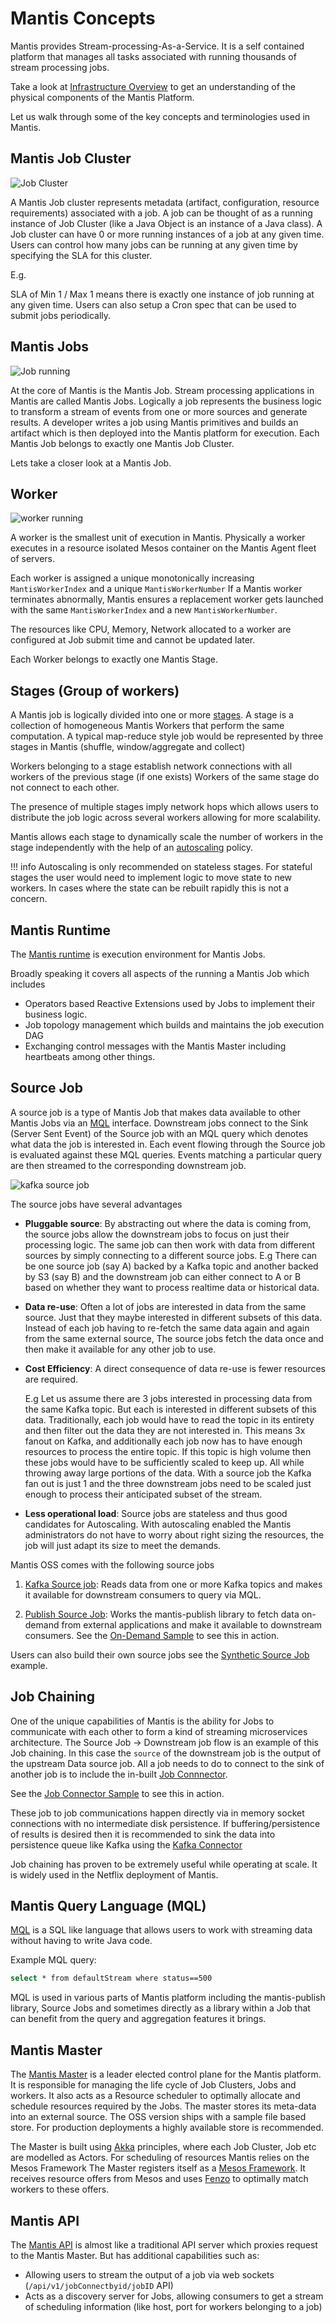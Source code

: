 # Mantis Concepts

Mantis provides Stream-processing-As-a-Service. It is a self contained platform that manages all tasks associated
with running thousands of stream processing jobs. 

Take a look at [Infrastructure Overview](../internals/infrastructure-overview.md) to get an understanding of the physical components
of the Mantis Platform.
 
Let us walk through some of the key concepts and terminologies used in Mantis.

## Mantis Job Cluster

![Job Cluster](../images/sharedmresourcecluster.png)

A Mantis Job cluster represents metadata (artifact, configuration, resource requirements) associated with a job.
A job can be thought of as a running instance of Job Cluster (like a Java Object is an instance of a Java class).
A Job cluster can have 0 or more running instances of a job at any given time. 
Users can control how many jobs can be running at any given time by specifying the SLA for this cluster. 

E.g.

SLA of Min 1 / Max 1 means there is exactly one instance of job running at any given time.
Users can also setup a Cron spec that can be used to submit jobs periodically.

## Mantis Jobs

![Job running](../images/sine_job_running.png)

At the core of Mantis is the Mantis Job.
Stream processing applications in Mantis are called Mantis Jobs. 
Logically a job represents the business logic to transform a stream of events from one or more sources and generate results.
A developer writes a job using Mantis primitives and builds an artifact which is then deployed into the Mantis platform for
execution. 
Each Mantis Job belongs to exactly one Mantis Job Cluster.

Lets take a closer look at a Mantis Job.

## Worker

![worker running](../images/sine_worker_running.png)

A worker is the smallest unit of execution in Mantis. Physically a worker executes in a resource isolated
Mesos container on the Mantis Agent fleet of servers. 

Each worker is assigned a unique monotonically increasing `MantisWorkerIndex` and a unique `MantisWorkerNumber`
If a Mantis worker terminates abnormally, Mantis ensures a replacement worker gets launched with the same
`MantisWorkerIndex` and a new `MantisWorkerNumber`. 

The resources like CPU, Memory, Network allocated to a worker are configured at Job submit time and cannot
be updated later.

Each Worker belongs to exactly one Mantis Stage.

## Stages (Group of workers)

A Mantis job is logically divided into one or more [stages](../internals/mantis-jobs/processing-stage.md). A stage is a collection
of homogeneous Mantis Workers that perform the same computation. A typical map-reduce style
job would be represented by three stages in Mantis (shuffle, window/aggregate and collect)

Workers belonging to a stage establish network connections with all workers of the previous stage (if one exists)
Workers of the same stage do not connect to each other.

The presence of multiple stages imply network hops which allows users to distribute the job logic across several workers
allowing for more scalability.
 
Mantis allows each stage to dynamically scale the number of workers in the stage independently with the help of an
[autoscaling](../operate/autoscaling.md) policy.

!!! info
    Autoscaling is only recommended on stateless stages. For stateful stages the user would need to implement
    logic to move state to new workers. In cases where the state can be rebuilt rapidly this is not a concern.  

## Mantis Runtime

The [Mantis runtime](https://github.com/netflix/mantis) is execution environment for Mantis Jobs. 

Broadly speaking it covers all aspects of the running a Mantis Job which includes

- Operators based Reactive Extensions used by Jobs to implement their business logic. 
- Job topology management which builds and maintains the job execution DAG
- Exchanging control messages with the Mantis Master including heartbeats among other things. 

## Source Job

A source job is a type of Mantis Job that makes data available to other Mantis Jobs via an [MQL](../develop/querying/mql.md) interface.
Downstream jobs connect to the Sink (Server Sent Event) of the Source job with an MQL query which denotes what data the job is interested in.
Each event flowing through the Source job is evaluated against these MQL queries.
Events matching a particular query are then streamed to the corresponding downstream job.

![kafka source job](../images/kafka-source-job.png)

The source jobs have several advantages

- **Pluggable source**: By abstracting out where the data is coming from, the source jobs allow the downstream jobs to
focus on just their processing logic. The same job can then work with data from different sources by simply connecting
to a different source jobs.
E.g There can be one source job (say A) backed by a Kafka topic and another backed by S3 (say B)
and the downstream job can either connect to A or B based on whether they want to process realtime data or historical data.

- **Data re-use**: Often a lot of jobs are interested in data from the same source. Just that they maybe interested
in different subsets of this data. Instead of each job having to re-fetch the same data again and again from the same external 
source, The source jobs fetch the data once and then make it available for any other job to use.

- **Cost Efficiency**: A direct consequence of data re-use is fewer resources are required. 

    E.g Let us assume there are 3 jobs interested in processing data from the same Kafka topic. But each is interested in different
    subsets of this data. Traditionally, each job would have to read the topic in its entirety and then filter out the 
    data they are not interested in. This means 3x fanout on Kafka, and additionally each job now has to have enough
    resources to process the entire topic. If this topic is high volume then these jobs would have to be sufficiently 
    scaled to keep up. All while throwing away large portions of the data.
    With a source job the Kafka fan out is just 1 and the three downstream jobs need to be scaled just enough to process
    their anticipated subset of the stream.

- **Less operational load**: Source jobs are stateless and thus good candidates for Autoscaling. With autoscaling
enabled the Mantis administrators do not have to worry about right sizing the resources, the job will just adapt its size
to meet the demands.

Mantis OSS comes with the following source jobs

1. [Kafka Source job](https://github.com/Netflix/mantis-source-jobs/tree/master/kafka-source-job): 
Reads data from one or more Kafka topics and makes it available for downstream consumers to query via MQL.

2. [Publish Source Job](https://github.com/Netflix/mantis-source-jobs/tree/master/publish-source-job):
Works the mantis-publish library to fetch data on-demand from external applications and make it
available to downstream consumers. See the [On-Demand Sample](samples/on-demand.md) to see
this in action.

Users can also build their own source jobs see the [Synthetic Source Job](https://github.com/Netflix/mantis/tree/master/mantis-examples/mantis-examples-synthetic-sourcejob) example.

## Job Chaining

One of the unique capabilities of Mantis is the ability for Jobs to communicate with each other to form a kind of
streaming microservices architecture. The Source Job -> Downstream job flow is an example of this Job chaining. 
In this case the `source` of the downstream job is the output of the upstream Data source job. 
All a job needs to do to connect to the sink of another job is to include the in-built [Job Connnector](https://github.com/Netflix/mantis/blob/master/mantis-connectors/mantis-connector-job/src/main/java/io/mantisrx/connector/job/source/JobSource.java).

See the [Job Connector Sample](https://github.com/Netflix/mantis/tree/master/mantis-examples/mantis-examples-jobconnector-sample) to see this in action.

These job to job communications happen directly via in memory socket connections with no intermediate disk persistence.
If buffering/persistence of results is desired then it is recommended to sink the data into persistence queue like Kafka using
the [Kafka Connector](https://github.com/Netflix/mantis/blob/master/mantis-connectors/mantis-connector-kafka/src/main/java/io/mantisrx/connector/kafka/sink/KafkaSink.java)

Job chaining has proven to be extremely useful while operating at scale. It is widely used in the Netflix deployment of Mantis.
  
## Mantis Query Language (MQL)
 
[MQL](../develop/querying/mql.md) is a SQL like language that allows users to work with streaming data without having to write Java code.

Example MQL query:
```bash
select * from defaultStream where status==500
```    

MQL is used in various parts of Mantis platform including the mantis-publish library, Source Jobs and sometimes directly
as a library within a Job that can benefit from the query and aggregation features it brings.

## Mantis Master

The [Mantis Master](https://github.com/Netflix/mantis/tree/master/mantis-control-plane) is a leader elected control plane for the Mantis platform.
It is responsible for managing the life cycle of Job Clusters, Jobs and workers. It also acts as a Resource scheduler
to optimally allocate and schedule resources required by the Jobs. The master stores its meta-data into an external source.
The OSS version ships with a sample file based store. For production deployments a highly available store is recommended.

The Master is built using [Akka](https://akka.io/) principles, where each Job Cluster, Job etc are modelled as Actors.
For scheduling of resources Mantis relies on the Mesos Framework
The Master registers itself as a [Mesos Framework](https://mesos.apache.org/). It receives resource offers from Mesos
and uses [Fenzo](https://github.com/Netflix/Fenzo/) to optimally match workers to these offers. 

## Mantis API

The [Mantis API](../reference/api.md) is almost like a traditional API server which proxies request to the Mantis Master. 
But has additional capabilities such as:
 
- Allowing users to stream the output of a job via web sockets (`/api/v1/jobConnectbyid/jobID` API)
- Acts as a discovery server for Jobs, allowing consumers to get a stream of scheduling information (like host, port for
workers belonging to a job)

